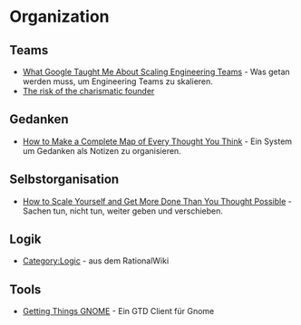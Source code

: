 # Organization

## Teams

* [What Google Taught Me About Scaling Engineering Teams](http://www.theeffectiveengineer.com/blog/what-i-learned-from-googles-engineering-culture) - Was getan werden muss, um Engineering Teams zu skalieren.
* [The risk of the charismatic founder](http://josephwalla.com/the-risk-of-the-charismatic-founder)


## Gedanken

* [How to Make a Complete Map of Every Thought You Think](http://users.speakeasy.net/~lion/nb/html/) - Ein System um Gedanken als Notizen zu organisieren.

## Selbstorganisation

* [How to Scale Yourself and Get More Done Than You Thought Possible](https://zapier.com/blog/scale-yourself-scott-hanselman/) - Sachen tun, nicht tun, weiter geben und verschieben.

## Logik

* [Category:Logic](http://rationalwiki.org/wiki/Category:Logic) - aus dem RationalWiki


## Tools

* [Getting Things GNOME](http://gtgnome.net/) - Ein GTD Client für Gnome
